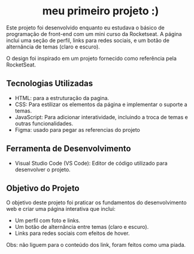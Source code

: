 <h1 align="center">meu primeiro projeto :)</h1>

<p>
Este projeto foi desenvolvido enquanto eu estudava o básico de programação de front-end com um mini curso da Rocketseat. A página inclui uma seção de perfil, links para redes sociais, e um botão de alternância de temas (claro e escuro).

O design foi inspirado em um projeto fornecido como referência pela RocketSeat.

</p>
<h2>Tecnologias Utilizadas</h2>
<ul>
<li>HTML: para a estruturação da pagina.</li>
<li>CSS: Para estilizar os elementos da página e implementar o suporte a temas.</li>
<li>JavaScript: Para adicionar interatividade, incluindo a troca de temas e outras funcionalidades.</li>
<li>Figma: usado para pegar as referencias do projeto</li>
</ul>
<h2>Ferramenta de Desenvolvimento</h2>
<ul>
<li>Visual Studio Code (VS Code): Editor de código utilizado para desenvolver o projeto.</li>
</ul>
<h2>Objetivo do Projeto</h2>
<p>O objetivo deste projeto foi praticar os fundamentos do desenvolvimento web e criar uma página interativa que inclui:</p>
<ul>
<li>Um perfil com foto e links.</li>
<li>Um botão de alternância entre temas (claro e escuro).</li>
<li>Links para redes sociais com efeitos de hover.</li>
</ul>
<p>Obs: não liguem para o conteúdo dos link, foram feitos como uma piada.</p>
